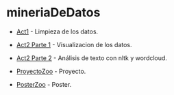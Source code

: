 # mineriaDeDatos
* [Act1](https://github.com/AngelMata/mineriaDeDatos/blob/master/act1.ipynb) - Limpieza de los datos.

* [Act2 Parte 1](https://github.com/AngelMata/mineriaDeDatos/blob/master/act2.ipynb) - Visualizacion de los datos.

* [Act2 Parte 2](https://github.com/AngelMata/mineriaDeDatos/blob/master/act2Parte2.ipynb) - Análisis de texto con nltk y wordcloud.

* [ProyectoZoo](https://github.com/AngelMata/mineriaDeDatos/blob/master/proyectoZoo.ipynb) - Proyecto.

* [PosterZoo](https://github.com/AngelMata/mineriaDeDatos/blob/master/poster.jpeg) - Poster.

